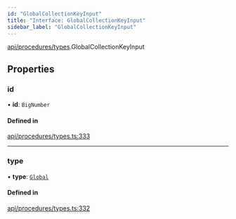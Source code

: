 ```yaml
---
id: "GlobalCollectionKeyInput"
title: "Interface: GlobalCollectionKeyInput"
sidebar_label: "GlobalCollectionKeyInput"
---
```


[api/procedures/types](../../../../../modules/API/Procedures/Types/Types.md).GlobalCollectionKeyInput

## Properties

### id

• **id**: `BigNumber`

#### Defined in

[api/procedures/types.ts:333](https://github.com/PolymeshAssociation/polymesh-sdk/blob/372a67e5d/src/api/procedures/types.ts#L333)

___

### type

• **type**: [`Global`](../../../../../enums/API/Entities/MetadataEntry/Types/MetadataType/MetadataType.md#global)

#### Defined in

[api/procedures/types.ts:332](https://github.com/PolymeshAssociation/polymesh-sdk/blob/372a67e5d/src/api/procedures/types.ts#L332)

